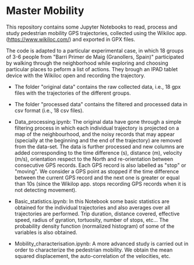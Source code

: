 # Master Mobility

This repository contains some Jupyter Notebooks to read, process and study pedestrian mobility GPS trajectories, collected using the Wikiloc app. (https://www.wikiloc.com/) and exported in GPX files. 

The code is adapted to a particular experimental case, in which 18 groups of 3-6 people from "Barri Primer de Maig (Granollers, Spain)" participated by walking through the neighborhood while exploring and choosing particular places to peform a list of actions. They brough an IPAD tablet device with the Wikiloc open and recording the trajectory. 

- The folder "original data" contains the raw collected data, i.e., 18 gpx files with the trajectories of the different groups.
- The folder "processed data" contains the filtered and processed data in csv format (i.e., 18 csv files). 
  
 - Data_processing.ipynb: The original data have gone through a simple filtering process in which each individual trajectory is projected on a map of the neighbourhood, and the noisy records that may appear (specially at the beginning and the end of the trajectory) are removed from the data-set. The data is further processed and new columns are added corresponding to the time difference (s), distance (m), velocity (m/s), orientation respect to the North and re-orientation between consecutive GPS records. Each GPS record is also labelled as "stop" or "moving". We consider a GPS point as stopped if the time difference between the current GPS record and the next one is greater or equal than 10s (since the Wikilop app. stops recording GPS records when it is not detecting movement).  

- Basic_statistics.ipynb: In this Notebook some basic statistics are obtained for the individual trajectories and also averages over all trajectories are performed. Trip duration, distance covered, effective speed, radius of gyration, tortuosity, number of stops, etc... The probability density function (normalized histogram) of some of the variables is also obtained. 

- Mobility_characterisation.ipynb: A more advanced study is carried out in order to characterize the pedestrian mobility. We obtain the mean squared displacement, the auto-correlation of the velocities, etc.


